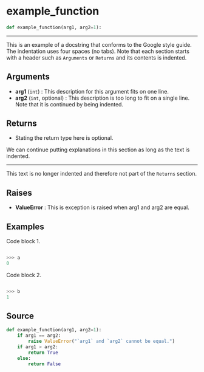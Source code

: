 
# example_function
```python
def example_function(arg1, arg2=1):
```

---


This is an example of a docstring that conforms to the Google style guide. 
The indentation uses four spaces (no tabs). Note that each section starts
with a header such as `Arguments` or `Returns` and its contents is indented.

## Arguments
* **arg1** (`int`) : This description for this argument fits on one line.
* **arg2** (`int`, optional) : This description is too long to fit on a
    single line. Note that it is continued by being indented. 

## Returns
*  Stating the return type here is optional.

We can continue putting explanations in this section as long as the text
is indented.

---
This text is no longer indented and therefore not part of the `Returns`
section.

## Raises
* **ValueError**  : This is exception is raised when arg1 and arg2 are equal.

## Examples

Code block 1.

```python

>>> a
0

```
Code block 2.

```python

>>> b
1

```


## Source
```python
def example_function(arg1, arg2=1):
    if arg1 == arg2:
        raise ValueError("`arg1` and `arg2` cannot be equal.")
    if arg1 > arg2:
        return True
    else: 
        return False

```

